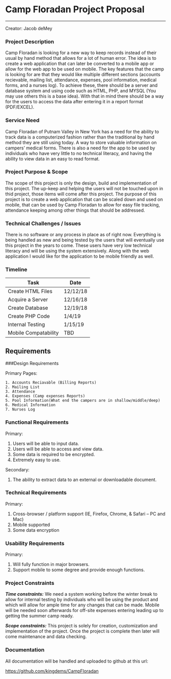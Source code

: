 # Camp Floradan Project Proposal
________________________________________
Creator: Jacob deMey

### Project Description

Camp Floradan is looking for a new way to keep records instead of their usual by hand method that allows for a lot of human error. The idea is to create a web application that can later be converted to a mobile app or allow for the web app to be used on mobile. The key features that the camp is looking for are that they would like multiple different sections (accounts recievable, mailing list, attendance, expenses, pool information, medical forms, and a nurses log). To achieve these, there should be a server and database system and using code such as HTML, PHP, and MYSQL (You may use others this is a base idea). With that in mind there should be a way for the users to access the data after entering it in a report format (PDF/EXCEL).
### Service Need

Camp Floradan of Putnam Valley in New York has a need for the ability to track data is a computerized fashion rather than the traditional by hand method they are still using today. A way to store valuable information on campers’ medical forms. There is also a need for the app to be used by individuals who have very little to no technical literacy, and having the ability to view data in an easy to read format.

### Project Purpose & Scope

The scope of this project is only the design, build and implementation of this project. The up-keep and helping the users will not be touched upon in thid project, those items will come after this project. The purpose of this project is to create a web application that can be scaled down and used on mobile, that can be used by Camp Floradan to allow for easy file tracking, attendance keeping among other things that should be addressed.
### Technical Challenges / Issues

There is no software or any process in place as of right now. Everything is being handled as new and being tested by the users that will eventually use this project in the years to come. These users have very low technical literacy and will be using the system extensively. Along with the web application I would like for the application to be mobile friendly as well.

### Timeline
 
|Task   |Date   |
|---|---|
|  Create HTML Files | 12/12/18   |
| Acquire a Server  | 12/16/18  |
| Create Database  |  12/19/18 |
| Create PHP Code  |  1/4/19 |
|  Internal Testing | 1/15/19  |
|Mobile Compatability | TBD |

## Requirements
###Design Requirements

Primary Pages:
    
    1. Accounts Reciavable (Billing Reports)
    2. Mailing List 
    3. Attendance
    4. Expenses (Camp expenses Reports)
    5. Pool Information(What end the campers are in shallow/middle/deep)
    6. Medical Information
    7. Nurses Log
    
### Functional Requirements
 
Primary:
 
1. Users will be able to input data.
2. Users will be able to access and view data.
3. Some data is required to be encrypted.
4. Extremely easy to use.
 
Secondary:
 
1. The ability to extract data to an external or downloadable document.
 
### Technical Requirements
 
Primary:
 
1. Cross-browser / platform support (IE, Firefox, Chrome, & Safari – PC and Mac)
2. Mobile supported
3. Some data encryption
 
### Usability Requirements
        	
Primary:
 
1. Will fully function in major browsers.
2. Support mobile to some degree and provide enough functions.
 
### Project Constraints
 
**_Time constraints:_** We need a system working before the winter break to allow for internal testing by individuals who will be using the product and which will allow for ample time for any changes that can be made. Mobile will be needed soon afterwards for off-site expenses entering leading up to getting the summer camp ready.

**_Scope constraints:_** This project is solely for creation, customization and implementation of the project. Once the project is complete then later will come maintenance and data checking.

### Documentation

All documentation will be handled and uploaded to github at this url:
 
https://github.com/kingdems/CampFloradan
 
 
        	
 
 
 
 
 


